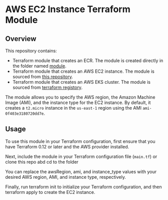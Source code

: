 # AWS EC2 Instance Terraform Module

## Overview

This repository contains:
- Terraform module that creates an ECR. The module is created directly in the folder named [module](/04/module/). 
- Terraform module that creates an AWS EC2 instance. The module is sourced from [this repository](https://github.com/raphaeleze/terrafromModules). 
- Terraform module that creates an AWS EKS cluster. The module is sourced from [terraform registory](https://registry.terraform.io/modules/terraform-aws-modules/eks/aws/latest). 


The module allows you to specify the AWS region, the Amazon Machine Image (AMI), and the instance type for the EC2 instance. By default, it creates a `t2.micro` instance in the `us-east-1` region using the AMI `ami-0f403e3180720dd7e`.

## Usage

To use this module in your Terraform configuration, first ensure that you have Terraform 0.12 or later and the AWS provider installed.

Next, include the module in your Terraform configuration file (`main.tf`) or clone this repo abd cd to the folder

You can replace the awsRegion, ami, and instance_type values with your desired AWS region, AMI, and instance type, respectively.

Finally, run terraform init to initialize your Terraform configuration, and then terraform apply to create the EC2 instance.
